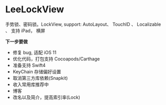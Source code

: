 # LeeLockView
手势锁、密码锁。LockView, support: AutoLayout、 TouchID 、 Localizable 、 支持 iPad， 横屏


**下一步要做**
- 修复 bug, 适配 iOS 11
- 优化代码，打包支持 Cocoapods/Carthage
- 准备支持 Swift4
- KeyChain 存储偏好设置
- 取消第三方库依赖(Snapkit)
- 收入常用库推荐中
- 博客
- 改名以及简介，提高索引率(Lock)
